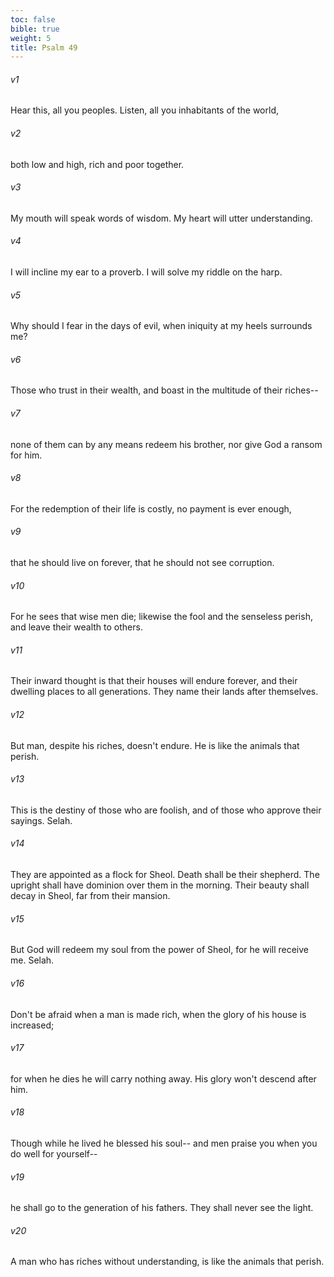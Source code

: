 ```yaml
---
toc: false
bible: true
weight: 5
title: Psalm 49
---
```




###### v1 
Hear this, all you peoples. Listen, all you inhabitants of the world, 

###### v2 
both low and high, rich and poor together. 

###### v3 
My mouth will speak words of wisdom. My heart will utter understanding. 

###### v4 
I will incline my ear to a proverb. I will solve my riddle on the harp. 

###### v5 
Why should I fear in the days of evil, when iniquity at my heels surrounds me? 

###### v6 
Those who trust in their wealth, and boast in the multitude of their riches-- 

###### v7 
none of them can by any means redeem his brother, nor give God a ransom for him. 

###### v8 
For the redemption of their life is costly, no payment is ever enough, 

###### v9 
that he should live on forever, that he should not see corruption. 

###### v10 
For he sees that wise men die; likewise the fool and the senseless perish, and leave their wealth to others. 

###### v11 
Their inward thought is that their houses will endure forever, and their dwelling places to all generations. They name their lands after themselves. 

###### v12 
But man, despite his riches, doesn't endure. He is like the animals that perish. 

###### v13 
This is the destiny of those who are foolish, and of those who approve their sayings. Selah. 

###### v14 
They are appointed as a flock for Sheol. Death shall be their shepherd. The upright shall have dominion over them in the morning. Their beauty shall decay in Sheol, far from their mansion. 

###### v15 
But God will redeem my soul from the power of Sheol, for he will receive me. Selah. 

###### v16 
Don't be afraid when a man is made rich, when the glory of his house is increased; 

###### v17 
for when he dies he will carry nothing away. His glory won't descend after him. 

###### v18 
Though while he lived he blessed his soul-- and men praise you when you do well for yourself-- 

###### v19 
he shall go to the generation of his fathers. They shall never see the light. 

###### v20 
A man who has riches without understanding, is like the animals that perish.
